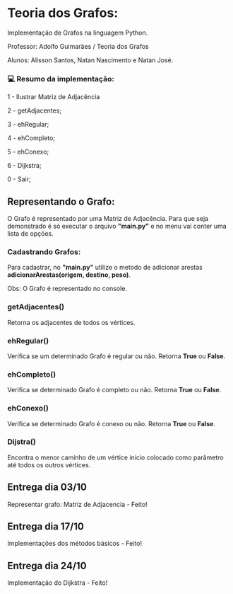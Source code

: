 # Teoria dos Grafos:

<p>Implementação de Grafos na linguagem Python.</p>
<p>Professor: Adolfo Guimarães / Teoria dos Grafos</p>
<p>Alunos: Alisson Santos, Natan Nascimento e Natan José.</p>

### 💻 Resumo da implementação:

<p>1 - Ilustrar Matriz de Adjacência</p>
<p>2 - getAdjacentes;</p>
<p>3 - ehRegular;</p>
<p>4 - ehCompleto;</p>
<p>5 - ehConexo;</p>
<p>6 - Dijkstra;</p>
<p>0 - Sair;</p>

## Representando o Grafo:

O Grafo é representado por uma Matriz de Adjacência. Para que seja demonstrado é só executar o arquivo **"main.py"** e no menu vai conter uma lista de opções.

### Cadastrando Grafos:

Para cadastrar, no **"main.py"** utilize o metodo de adicionar arestas **adicionarArestas(origem, destino, peso)**.

Obs: O Grafo é representado no console.

### getAdjacentes()

Retorna os adjacentes de todos os vértices.

### ehRegular()

Verifica se um determinado Grafo é regular ou não. Retorna **True** ou **False**.

### ehCompleto()

Verifica se determinado Grafo é completo ou não. Retorna **True** ou **False**.

### ehConexo()
Verifica se determinado Grafo é conexo ou não. Retorna **True** ou **False**.

### Dijstra()

Encontra o menor caminho de um vértice inicio colocado como parâmetro até todos os outros vértices.

## Entrega dia 03/10
<p>Representar grafo: Matriz de Adjacencia - Feito!</p>

## Entrega dia 17/10
<p>Implementações dos métodos básicos - Feito!</p>

## Entrega dia 24/10
<p>Implementação do Dijkstra - Feito!</p>
